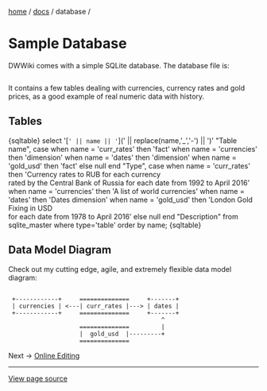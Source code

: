 [home](../../) /
[docs](../) /
database / 

Sample Database
================

DWWiki comes with a simple SQLite database.
The database file is:

```<dwiki_installation>/db/examples.db
```

It contains a few tables dealing with currencies,
currency rates and gold prices, as a good example
of real numeric data with history.

Tables
------

{sqltable}
select 
    '[`' || name || '`](' || replace(name,'_','-') || ')' "Table name",
    case
        when name = 'curr_rates' then 'fact'
        when name = 'currencies' then 'dimension'
        when name = 'dates' then 'dimension'
        when name = 'gold_usd' then 'fact'
        else null
    end "Type",
    case
        when name = 'curr_rates' then 'Currency rates to RUB for each currency  
            rated by the Central Bank of Russia for each date from 1992 to April 2016'
        when name = 'currencies' then 'A list of world currencies'
        when name = 'dates' then 'Dates dimension'
        when name = 'gold_usd' then 'London Gold Fixing in USD  
            for each date from 1978 to April 2016'
        else null
    end "Description"
from
    sqlite_master 
where
    type='table'
order by
    name;
{sqltable}

Data Model Diagram
-----------------

Check out my cutting edge, agile, and extremely flexible data model diagram:

<div class="colored-code">
<code>
 +------------+     ==============     +-------+
 | currencies | <---| curr_rates |---> | dates |
 +------------+     ==============     +-------+
                                           ^
                    ==============         |
                    |  gold_usd  |---------+
                    ==============
</code>             
</div>


Next -> [Online Editing](/docs/online-editing)

----------------------------------------------------------------------

[View page source](index.markdown)

        
        